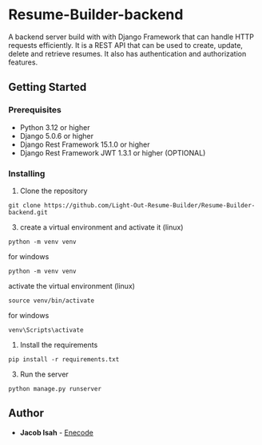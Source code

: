 # Resume-Builder-backend

A backend server build with with Django Framework that can handle HTTP requests efficiently. It is a REST API that can be used to create, update, delete and retrieve resumes. It also has authentication and authorization features. 

## Getting Started

### Prerequisites

- Python 3.12 or higher
- Django 5.0.6 or higher
- Django Rest Framework 15.1.0 or higher
- Django Rest Framework JWT 1.3.1 or higher (OPTIONAL)

### Installing

1. Clone the repository

```
git clone https://github.com/Light-Out-Resume-Builder/Resume-Builder-backend.git
```
3. create a virtual environment and activate it (linux)

```
python -m venv venv
```
for windows
```
python -m venv venv
```

activate the virtual environment (linux)

```
source venv/bin/activate
```

for windows
```
venv\Scripts\activate
```

1. Install the requirements

```
pip install -r requirements.txt
```

3. Run the server

```
python manage.py runserver
```

 
## Author

- **Jacob Isah** - [Enecode](https://github.com/Enecode/)

